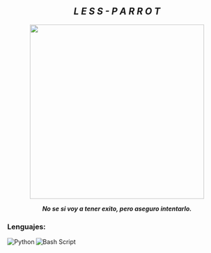 <h2 align="center"><i>L E S S - P A R R O T</i></h2>

<p align="center"> <img width="400px" src="https://i.pinimg.com/564x/08/0c/0c/080c0c12cb6359c3c60541729b6d6f5f.jpg"></p>

<p align="center"><i><b>No se si voy a tener exito, pero aseguro intentarlo.</b></i></p>

### Lenguajes:

<img src="https://img.shields.io/badge/Python-yellow" align="left"
     alt="Python">

<img src="https://img.shields.io/badge/Bash Script-yellow" align="left"
     alt="Bash Script">
